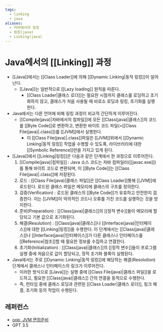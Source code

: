 ```yaml
---
tags:
  - linking
  - java
aliases:
  - 자바에서의 링킹
  - 링킹(java)
  - Linking(java)
---
```

# Java에서의 [[Linking]] 과정
- [[Java]]에서는 [[Class Loader]]에 의해 [[Dynamic Linking|동적 링킹]]이 일어난다.
	- [[Java]]는 일반적으로 [[Lazy loading]] 원칙을 따른다.
		- [[Class Loader|클래스 로더]]는 필요한 시점까지 클래스를 로딩하고 초기화하지 않고, 클래스가 처음 사용될 때 비로소 로딩과 링킹, 초기화를 실행한다. 
- Java에서는 다른 언어에 비해 링킹 과정이 비교적 간단하게 이루어진다. 
	- [[Compile(java)|자바에서의 컴파일]]에 모든 [[Class(java)|클래스]]의 코드를 [[Byte Code]]로 변환하고, 변환한 바이트 코드 파일(=[[Class File(java)|.class]])를 [[JVM]]에서 실행한다. 
		- 이 [[Class File(java)|.class]]파일은 [[JVM]]위에서 [[Dynamic Linking|동적 링킹]] 작업을 수행할 수 있도록, 라이브러리에 대한 [[Symbolic Reference]]만을 가지고 있게 된다.
- [[Java]]에서 [[Linking|링킹]]은 다음과 같은 단계에서 한 과정으로 이루어진다. 
	1. [[Compile(java)|컴파일]] : Java 소스 코드는 자바 컴파일러([[javac.exe]])를 통해 바이트 코드로 변환되며, 이 [[Byte Code]]는 [[Class File(java)|.class]]에 저장된다.
	2. 로드 : [[Class File(java)|클래스 파일]]은 [[Class Loader]]통해 [[JVM]]에 로드된다. 로드된 클래스 파일은 메모리에 클래스의 구조를 정의한다.
	3. 검증(Verification) : 로드된 클래스의 [[Byte Code]]가 유효하고 안전한지 검증한다. 이는 [[JVM]]이 악의적인 코드나 오류를 가진 코드를 실행하는 것을 방지한다.
	4. 준비(Preparation) : [[Class(java)|클래스]]의 [[정적 변수]]들이 메모리에 할당되고 기본 값으로 초기화된다.
	5. 해결(Resulution) : [[Class(java)|클래스]]나 [[Interface(java)|인터페이스]]에 대한 [[Linking|링킹]]을 수행한다. 이 단계에서는 [[Class(java)|클래스]]나 [[Interface(java)|인터페이스]]가 다른 클래스나 인터페이스를 [[Reference|참조]]할 때 필요한 정보를 수집하고 연결한다.
	6. 초기화(Initialization) : [[Class(java)|클래스]]의 [[정적 변수]]들이 프로그램 실행 중에 처음으로 값이 할당되고, 정적 초기화 블록이 실행된다. 
- Java에서는 주로 [[Dynamic Linking|동적 링킹]]에 해당하는 해결(Resolution) 단계에서 클래스나 인터페이스의 링크가 이루어진다. 
	- 이러한 방식으로 [[Java]]는 실행 중에 [[Class File(java)|클래스 파일]]을 로드하고, 필요한 [[Class(java)|클래스]] 간의 연결을 동적으로 수행한다.
	- 즉, 런타임 중에 클래스 로딩과 관련된 [[Class Loader|클래스 로더]], 링크 해결, 초기화 등의 작업이 수행된다.

## 레퍼런스
- [oop, JVM 면접준비](https://imbf.github.io/interview/2021/03/02/NAVER-Practical-Interview-Preparation-4.html)
- GPT 3.5